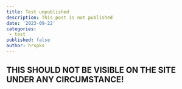 ```yaml
---
title: Test unpublished
description: This post is not published
date: '2023-09-22'
categories:
 - test
published: false
author: hrspks
---
```


## THIS SHOULD NOT BE VISIBLE ON THE SITE UNDER ANY CIRCUMSTANCE!
